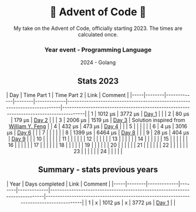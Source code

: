 <div align='center'>
  <h1>🎄 Advent of Code 🎄</h1>
  My take on the Advent of Code, officially starting 2023.
  The times are calculated once.
  
  ### Year event - Programming Language
  2024 - Golang
  
  
  ## Stats 2023
  
| Day | Time Part 1 | Time Part 2 | Link                                                                      | Comment                                                                               |
|-----|--------|-------------|--------|-------------|---------------------------------------------------------------------------|---------------------------------------------------------------------------------------|
| 1   | 1012 μs     | 3772 μs     | [Day 1](https://github.com/ahenningsson/aoc/tree/main/2023/day1/day_1.go) |                                                                                       |
| 2   | 80 μs        | 179 μs      | [Day 2](https://github.com/ahenningsson/aoc/tree/main/2023/day2/day_2.go) |                                                                                       |
| 3   | 2006 μs        | 1519 μs     | [Day 3](https://github.com/ahenningsson/aoc/tree/main/2023/day3/day_3.go) | Solution inspired from [William Y. Feng](https://www.youtube.com/watch?v=6t1dR_-U_zE) |
| 4   | 432 μs            | 473 μs      | [Day 4](https://github.com/ahenningsson/aoc/tree/main/2023/day4/day_4.go) |                                                                                       |
| 5   |                     |             |                                                                           |                                                                                       |
| 6   | 4 μs             | 3016  μs    | [Day 6](https://github.com/ahenningsson/aoc/tree/main/2023/day6/day_6.go) |                                                                                       |
| 7   |                    |             |                                                                           |                                                                                       |
| 8   | 1399  μs        | 6464  μs    | [Day 8](https://github.com/ahenningsson/aoc/tree/main/2023/day8/day_8.go) |                                                                                       |
| 9   | 28  μs          | 404  μs     | [Day 9](https://github.com/ahenningsson/aoc/tree/main/2023/day9/day_9.go) |                                                                                       |
| 10  |                   |             |                                                                           |                                                                                       |
| 11  |                   |             |                                                                           |                                                                                       |
| 12  |                   |             |                                                                           |                                                                                       |
| 13  |                   |             |                                                                           |                                                                                       |
| 14  |                   |             |                                                                           |                                                                                       |
| 15  |                   |             |                                                                           |                                                                                       |
| 16  |                   |             |                                                                           |                                                                                       |
| 17  |                   |             |                                                                           |                                                                                       |
| 18  |                   |             |                                                                           |                                                                                       |
| 19  |                   |             |                                                                           |                                                                                       |
| 20  |                   |             |                                                                           |                                                                                       |
| 21  |                   |             |                                                                           |                                                                                       |
| 22  |                   |             |                                                                           |                                                                                       |
| 23  |                   |             |                                                                           |                                                                                       |
| 24  |                   |             |                                                                           |                                                                                       |

## Summary - stats previous years
| Year | Days completed | Link | Comment |
|-----|--------|-------------|--------|-------------|---------------------------------------------------------------------------|---------------------------------------------------------------------------------------|
| 1   | x      | 1012 μs     | x      | 3772 μs     | [Day 1](https://github.com/ahenningsson/aoc/tree/main/2023/day1/day_1.go) |                                                                                       |
</div>

